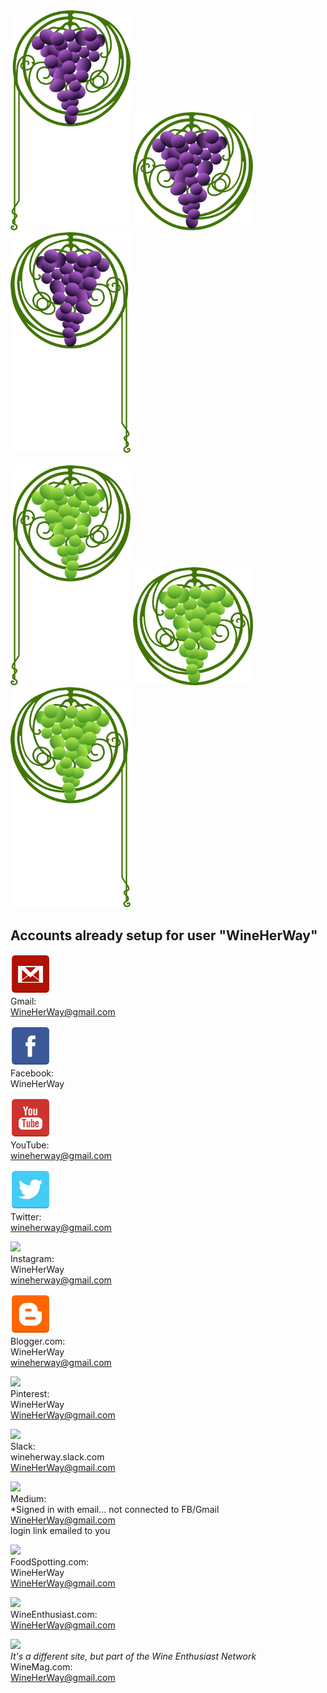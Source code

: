<div>
  <img src="/images/WineHerWayLogo_Red-Left.svg" width="192">
  <img src="/images/WineHerWayLogo_Red.svg" width="192">
  <img src="/images/WineHerWayLogo_Red-Right.svg" width="192">
</div>
<br>
<div>
  <img src="/images/WineHerWayLogo_White-Left.svg" width="192">
  <img src="/images/WineHerWayLogo_White.svg" width="192">
  <img src="/images/WineHerWayLogo_White-Right.svg" width="192">
</div>

<h2>Accounts already setup for user "WineHerWay"</h2>

<img src="/images/icons/png/gmail.png"><br>
Gmail:<br>
WineHerWay@gmail.com<br>

<img src="/images/icons/png/facebook.png"><br>
Facebook:<br>
WineHerWay<br>

<img src="/images/icons/png/youtube.png"><br>
YouTube:<br>
wineherway@gmail.com<br>

<img src="/images/icons/png/twitter.png"><br>
Twitter:<br>
wineherway@gmail.com<br>

<img src="https://upload.wikimedia.org/wikipedia/commons/thumb/e/e7/Instagram_logo_2016.svg/2000px-Instagram_logo_2016.svg.png" height="64px"><br>
Instagram:<br>
WineHerWay<br>
wineherway@gmail.com<br>

<img src="/images/icons/png/blogger.png"><br>
Blogger.com:<br>
WineHerWay<br>
wineherway@gmail.com<br>

<img src="https://image.flaticon.com/icons/svg/23/23775.svg" height="64px"><br>
Pinterest:<br>
WineHerWay<br>
WineHerWay@gmail.com<br>

<img src="https://cdn.worldvectorlogo.com/logos/slack-1.svg" height="64px"><br>
Slack:<br>
wineherway.slack.com<br>
WineHerWay@gmail.com<br>

<img src="https://cdn-images-1.medium.com/max/1600/1*emiGsBgJu2KHWyjluhKXQw.png" height="64px"><br>
Medium:<br>
*Signed in with email… not connected to FB/Gmail<br>
WineHerWay@gmail.com<br>
login link emailed to you<br>

<img src="http://www.foodspotting.com/images/redesign/logo@2x.png?1468512103"  height="64px"><br>
FoodSpotting.com:<br>
WineHerWay<br>
WineHerWay@gmail.com<br>

<img src="https://images.wineenthusiast.com/core/welogo.png?1513875583" height="64px"><br>
WineEnthusiast.com:<br>
WineHerWay@gmail.com<br>

<img src="https://images.wineenthusiast.com/core/welogo.png?1513875583" height="64px"><br>
*It's a different site, but part of the Wine Enthusiast Network*<br>
WineMag.com:<br>
WineHerWay@gmail.com<br>
